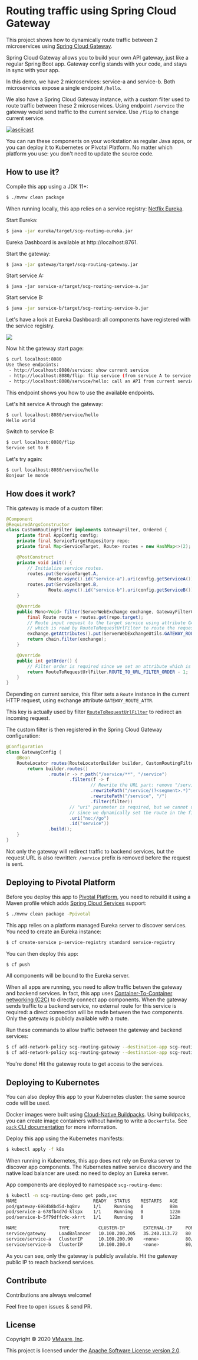 # Routing traffic using Spring Cloud Gateway

This project shows how to dynamically route traffic between 2 microservices using
[Spring Cloud Gateway](https://spring.io/projects/spring-cloud-gateway).

Spring Cloud Gateway allows you to build your own API gateway, just like
a regular Spring Boot app. Gateway config stands with your code, and stays
in sync with your app.

In this demo, we have 2 microservices: service-a and service-b.
Both microservices expose a single endpoint `/hello`.

We also have a Spring Cloud Gateway instance, with a custom filter used to route
traffic between these 2 microservices. Using endpoint `/service` the gateway would send
traffic to the current service. Use `/flip` to change current service.

[![asciicast](https://asciinema.org/a/kRPX1QImB6ogXegYsVmCSSpJV.png)](https://asciinema.org/a/kRPX1QImB6ogXegYsVmCSSpJV)

You can run these components on your workstation as regular Java apps,
or you can deploy it to Kubernetes or Pivotal Platform.
No matter which platform you use: you don't need to update the source code.

## How to use it?

Compile this app using a JDK 11+:
```bash
$ ./mvnw clean package
```

When running locally, this app relies on a service registry:
[Netflix Eureka](https://github.com/Netflix/eureka).

Start Eureka:
```bash
$ java -jar eureka/target/scg-routing-eureka.jar
```

Eureka Dashboard is available at http://localhost:8761.

Start the gateway:
```bash
$ java -jar gateway/target/scg-routing-gateway.jar
```

Start service A:
```
$ java -jar service-a/target/scg-routing-service-a.jar
```

Start service B:
```bash
$ java -jar service-b/target/scg-routing-service-b.jar
```

Let's have a look at Eureka Dashboard:
all components have registered with the service registry.

<img src="eureka.png"/>

Now hit the gateway start page:
```bash
$ curl localhost:8080
Use these endpoints:
 - http://localhost:8080/service: show current service
 - http://localhost:8080/flip: flip service (from service A to service B and vice-versa)
 - http://localhost:8080/service/hello: call an API from current service
```

This endpoint shows you how to use the available endpoints.

Let's hit service A through the gateway:
```bash
$ curl localhost:8080/service/hello
Hello world
```

Switch to service B:
```bash
$ curl localhost:8080/flip
Service set to B
```

Let's try again:
```bash
$ curl localhost:8080/service/hello
Bonjour le monde
```

## How does it work?

This gateway is made of a custom filter:

```java
@Component
@RequiredArgsConstructor
class CustomRoutingFilter implements GatewayFilter, Ordered {
    private final AppConfig config;
    private final ServiceTargetRepository repo;
    private final Map<ServiceTarget, Route> routes = new HashMap<>(2);

    @PostConstruct
    private void init() {
        // Initialize service routes.
        routes.put(ServiceTarget.A,
                Route.async().id("service-a").uri(config.getServiceA()).predicate(p -> true).build());
        routes.put(ServiceTarget.B,
                Route.async().id("service-b").uri(config.getServiceB()).predicate(p -> true).build());
    }

    @Override
    public Mono<Void> filter(ServerWebExchange exchange, GatewayFilterChain chain) {
        final Route route = routes.get(repo.target);
        // Route input request to the target service using attribute GATEWAY_ROUTE_ATTR,
        // which is read by RouteToRequestUrlFilter to route the request.
        exchange.getAttributes().put(ServerWebExchangeUtils.GATEWAY_ROUTE_ATTR, route);
        return chain.filter(exchange);
    }

    @Override
    public int getOrder() {
        // Filter order is required since we set an attribute which is read by an other filter.
        return RouteToRequestUrlFilter.ROUTE_TO_URL_FILTER_ORDER - 1;
    }
}
```

Depending on current service, this filter sets a `Route` instance
in the current HTTP request, using exchange attribute `GATEWAY_ROUTE_ATTR`.

This key is actually used by filter
[`RouteToRequestUrlFilter`](https://cloud.spring.io/spring-cloud-gateway/reference/html/#the-routetorequesturl-filter)
to redirect an incoming request.

The custom filter is then registered in the Spring Cloud Gateway configuration:

```java
@Configuration
class GatewayConfig {
    @Bean
    RouteLocator routes(RouteLocatorBuilder builder, CustomRoutingFilter filter) {
        return builder.routes()
                .route(r -> r.path("/service/**", "/service")
                        .filters(f -> f
                                // Rewrite the URL part: remove "/service" prefix.
                                .rewritePath("/service/(?<segment>.*)", "/${segment}")
                                .rewritePath("/service", "/")
                                .filter(filter))
                        // "uri" parameter is required, but we cannot use a value here
                        // since we dynamically set the route in the filter.
                        .uri("no://go")
                        .id("service"))
                .build();
    }
}
```

Not only the gateway will redirect traffic to backend services,
but the request URL is also rewritten: `/service` prefix is removed
before the request is sent.

## Deploying to Pivotal Platform

Before you deploy this app to [Pivotal Platform](https://pivotal.io),
you need to rebuild it using a Maven profile which adds
[Spring Cloud Services](https://docs.pivotal.io/spring-cloud-services) support:
```bash
$ ./mvnw clean package -Ppivotal
```

This app relies on a platform managed Eureka server to discover services.
You need to create an Eureka instance:
```bash
$ cf create-service p-service-registry standard service-registry
```

You can then deploy this app:
```bash
$ cf push
```

All components will be bound to the Eureka server.

When all apps are running, you need to allow traffic
betwen the gateway and backend services.
In fact, this app uses
[Container-To-Container networking (C2C)](https://docs.pivotal.io/platform/application-service/concepts/understand-cf-networking.html)
to directly connect app components.
When the gateway sends traffic to a backend service, no external route 
for this service is required: a direct connection will be made between
the two components. Only the gateway is publicly available with a route.

Run these commands to allow traffic between the gateway and backend services:
```bash
$ cf add-network-policy scg-routing-gateway --destination-app scg-routing-service-a
$ cf add-network-policy scg-routing-gateway --destination-app scg-routing-service-b
```

You're done! Hit the gateway route to get access to the services.

## Deploying to Kubernetes

You can also deploy this app to your Kubernetes cluster: the same source code will be used.

Docker images were built using [Cloud-Native Buildpacks](https://buildpacks.io).
Using buildpacks, you can create image containers without having to write a
`Dockerfile`.
See [`pack` CLI documentation](https://buildpacks.io/docs/app-developer-guide/build-an-app/) for more information.

Deploy this app using the Kubernetes manifests:
```bash
$ kubectl apply -f k8s
```

When running in Kubernetes, this app does not rely on Eureka server
to discover app components. The Kubernetes native service discovery and
the native load balancer are used: no need to deploy an Eureka server.

App components are deployed to namespace `scg-routing-demo`:
```bash
$ kubectl -n scg-routing-demo get pods,svc
NAME                             READY   STATUS    RESTARTS   AGE
pod/gateway-6984b8bd5d-hq8nv     1/1     Running   0          88m
pod/service-a-678fb4d7d-klspx    1/1     Running   0          122m
pod/service-b-5f79dffc9c-xkrrt   1/1     Running   0          122m

NAME                TYPE           CLUSTER-IP       EXTERNAL-IP     PORT(S)        AGE
service/gateway     LoadBalancer   10.100.200.205   35.240.113.72   80:31329/TCP   5h36m
service/service-a   ClusterIP      10.100.200.90    <none>          80/TCP         5h36m
service/service-b   ClusterIP      10.100.200.4     <none>          80/TCP         5h36m
```

As you can see, only the gateway is publicly available.
Hit the gateway public IP to reach backend services.

## Contribute

Contributions are always welcome!

Feel free to open issues & send PR.

## License

Copyright &copy; 2020 [VMware, Inc](https://vmware.com).

This project is licensed under the [Apache Software License version 2.0](https://www.apache.org/licenses/LICENSE-2.0).
